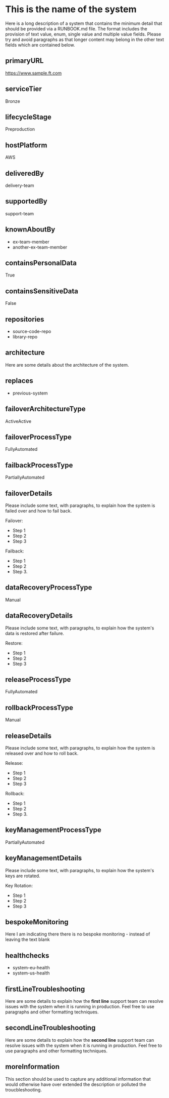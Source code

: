 # This is the name of the system

Here is a long description of a system that contains the minimum detail that should be provided via a RUNBOOK.md file. The format includes the provision of text value, enum, single value and multiple value fields. Please try and avoid paragraphs as that longer content may belong in the other text fields which are contained below.

## primaryURL

https://www.sample.ft.com

## serviceTier

Bronze

## lifecycleStage

Preproduction

## hostPlatform

AWS

## deliveredBy

delivery-team

## supportedBy

support-team

## knownAboutBy

-   ex-team-member
-   another-ex-team-member

## containsPersonalData

True

## containsSensitiveData

False

## repositories

-   source-code-repo
-   library-repo

## architecture

Here are some details about the architecture of the system.

## replaces

-   previous-system

## failoverArchitectureType

ActiveActive

## failoverProcessType

FullyAutomated

## failbackProcessType

PartiallyAutomated

## failoverDetails

Please include some text, with paragraphs, to explain how the system is failed over and how to fail back.

Failover:

-   Step 1
-   Step 2
-   Step 3

Failback:

-   Step 1
-   Step 2
-   Step 3.

## dataRecoveryProcessType

Manual

## dataRecoveryDetails

Please include some text, with paragraphs, to explain how the system's data is restored after failure.

Restore:

-   Step 1
-   Step 2
-   Step 3

## releaseProcessType

FullyAutomated

## rollbackProcessType

Manual

## releaseDetails

Please include some text, with paragraphs, to explain how the system is released over and how to roll back.

Release:

-   Step 1
-   Step 2
-   Step 3

Rollback:

-   Step 1
-   Step 2
-   Step 3.

## keyManagementProcessType

PartiallyAutomated

## keyManagementDetails

Please include some text, with paragraphs, to explain how the system's keys are rotated.

Key Rotation:

-   Step 1
-   Step 2
-   Step 3

## bespokeMonitoring

Here I am indicating there there is no bespoke monitoring - instead of leaving the text blank

## healthchecks

-   system-eu-health
-   system-us-health

## firstLineTroubleshooting

Here are some details to explain how the **first line** support team can resolve issues with the system when it is running in production.
Feel free to use paragraphs and other formatting techniques.

## secondLineTroubleshooting

Here are some details to explain how the **second line** support team can resolve issues with the system when it is running in production.
Feel free to use paragraphs and other formatting techniques.

## moreInformation

This section should be used to capture any additional information that would otherwise have over extended the description or polluted the troucbleshooting.
